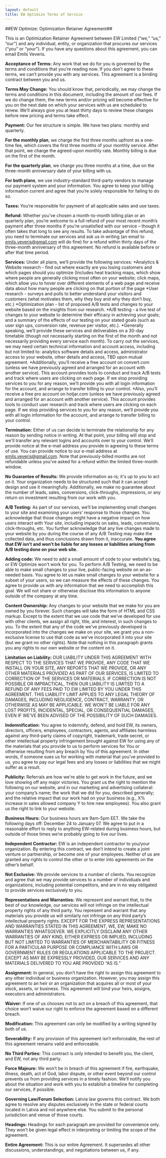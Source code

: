 ```yaml
---
layout: default
title: EW Optimize Terms of Service
---
```


##EW Optimize: Optimization Retainer Agreement##
 
This is an Optimization Retainer Agreement between EW Limited (“we,” “us,” “our”) and any individual, entity, or organization that procures our services (“you” or “your”). If you have any questions about this agreement, you can email Emils Veveris.

**Acceptance of Terms:** Any work that we do for you is governed by the terms and conditions that you’re reading now. If you don’t agree to these terms, we can’t provide you with any services. This agreement is a binding contract between you and us.

**Terms May Change:** You should know that, periodically, we may change the terms and conditions in this document, including the amount of our fees. If we do change them, the new terms and/or pricing will become effective for you on the next date on which your services with us are scheduled to renew. We’ll always give you at least thirty days to review these changes before new pricing and terms take effect.

**Payment:** Our fee structure is simple. We have two plans: monthly and quarterly.

**For the monthly plan**, we charge the first three months upfront as a one-time fee, which covers the first three months of your monthly service. After that point, we charge the agreed-upon monthly rate. Monthly billing is due on the first of the month.

**For the quarterly plan**, we charge you three months at a time, due on the three-month anniversary date of your billing with us.

**For both plans**, we use industry-standard third-party vendors to manage our payment system and your information. You agree to keep your billing information current and agree that you’re solely responsible for failing to do so.

**Taxes:** You’re responsible for payment of all applicable sales and use taxes.

**Refund:** Whether you’ve chosen a month-to-month billing plan or an quarterly plan, you’re welcome to a full refund of your most recent month’s payment after three months if you’re unsatisfied with our service – though it often takes that long to see any results. To take advantage of this refund, you need to terminate our services and ask us in writing (an email to emils.veveris@gmail.com will do fine) for a refund within thirty days of the three-month anniversary of this agreement. No refund is available before or after that time period.

**Services:** Under all plans, we’ll provide the following services:
 *Analytics & Website research - find out where exactly are you losing customers and which pages should you optimize (Includes heat tracking maps, which show where people are generally clicking most often on your website; click maps, which allow you to hover over different elements of a web page and receive data about how many people are clicking on that portion of the page
 *User research - surveys and polls to better understand your visitors and customers (what motivates them, why they buy and why they don’t buy, etc.)
 *Optimization plan - list of proposed A/B tests and changes to your website based on the insights from our research.
 *A/B testing - a live test of changes to your website to determine their efficacy in achieving your goals; and a summary of the effects of our testing on your stated goals (such as user sign ups, conversion rate, revenue per visitor, etc.). 
 *Generally speaking, we’ll provide these services and deliverables on a 30-day timetable (though not necessarily starting on the first of the month and not necessarily providing every service each month). To carry out the services, we may need certain technical information and account access, including but not limited to: analytics software details and access, administrator access to your website, other details and access, TBD upon mutual agreement.
 *Additionally, you’ll receive a free account on convert.com (unless we have previously agreed and arranged for an account with another service). This account provides tools to conduct and track A/B tests and track where users are clicking on each page. If we stop providing services to you for any reason, we’ll provide you with all login information for the account, and arrange to transfer billing to your control.
 *Also, you’ll receive a free pro account on hotjar.com  (unless we have previously agreed and arranged for an account with another service). This account provides tools to conduct user research and track where users are clicking on each page. If we stop providing services to you for any reason, we’ll provide you with all login information for the account, and arrange to transfer billing to your control.

**Termination:** Either of us can decide to terminate the relationship for any reason by sending notice in writing. At that point, your billing will stop and we'll transfer any relevant logins and accounts over to your control. We’ll provide notice at the e-mail address you provide in agreeing to these terms of use. You can provide notice to our e-mail address at emils.veveris@gmail.com. Note that previously-billed months are not refundable unless you’ve asked for a refund within the limited three-month window.

**No Guarantee of Results:** We provide information as-is; it's up to you to act on it. Your organization needs to be structured such that it can accept design and use it meaningfully. Additionally, we make no guarantee about the number of leads, sales, conversions, click-throughs, impressions, or any return on investment resulting from our work with you.

**A/B Testing:** As part of our services, we’ll be implementing small changes to your site and examining your users’ response to those changes. You acknowledge that those changes might have a negative impact on how users interact with Your site, including impacts on sales, leads, conversions, click-throughs, etc. You further acknowledge that any live changes made to your website by you during the course of any A/B Testing may make the collected data, and thus conclusions drawn from it, inaccurate. **You agree that EW isn’t and won’t be liable for any losses or liabilities arising from A/B testing done on your web site.**

**Adding code:** We need to add a small amount of code to your website's <head> tag, or EW Optimize won't work for you. To perform A/B Testing, we need to be able to make small changes to your live, public-facing website on an as-needed basis. You agree to let us make small changes to your website for a subset of your users, so we can measure the effects of these changes. You agree to provide us with any information that we need to accomplish this goal. We will not share or otherwise disclose this information to anyone outside of the company at any time.

**Content Ownership:** Any changes to your website that we make for you are owned by you forever. Such changes will take the form of HTML and CSS markup. Except to the extent that we use code that we’ve developed for use with other clients, we assign all right, title, and interest, in such changes to you. To the extent that any of the code we’ve previously developed is incorporated into the changes we make on your site, we grant you a non-exclusive license to use that code as we’ve incorporated it into your site (but we grant no other rights). Note that nothing in this paragraph grants you any rights to our own website or the content on it.

**Limitation on Liability:** OUR LIABILITY UNDER THIS AGREEMENT WITH RESPECT TO THE SERVICES THAT WE PROVIDE, ANY CODE THAT WE INSTALL ON YOUR SITE, ANY REPORTS THAT WE PROVIDE, OR ANY OTHER MATERIALS PROVIDED AS PART OF OUR SERVICES, IS LIMITED TO CORRECTION OF THE SERVICES OR MATERIALS. IF CORRECTION IS NOT POSSIBLE OR IMPRACTICAL, THEN OUR LIABILITY IS LIMITED TO A REFUND OF ANY FEES PAID TO EW LIMITED BY YOU UNDER THIS AGREEMENT. THIS LIABILITY LIMIT APPLIES TO ANY LEGAL THEORY OF DAMAGES, INCLUDING NEGLIGENCE, CONTRACT, WARRANTY, OR OTHERWISE AS MAY BE APPLICABLE. WE WON’T BE LIABLE FOR ANY LOST PROFITS, INCIDENTAL, SPECIAL, OR CONSEQUENTIAL DAMAGES, EVEN IF WE’VE BEEN ADVISED OF THE POSSIBILITY OF SUCH DAMAGES.

**Indemnification:** You agree to indemnify, defend, and hold EW, its owners, directors, officers, employees, contractors, agents, and affiliates harmless against any third-party claims of copyright, trademark, trade secret, or other intellectual property infringement brought against EW for using any of the materials that you provide to us to perform services for You or otherwise resulting from any breach by You of this agreement. In other words, if someone sues us for working with material that you’ve provided to us, you agree to pay our legal fees and any losses or liabilities that we might suffer as a result.

**Publicity:** Referrals are how we're able to get work in the future, and we love showing off any major victories. You grant us the right to mention the following on our website, and in our marketing and advertising collateral: your company’s name; the work that we did for you, described generally; and the relative impact that our work had on your business (e.g., X% increase in sales allowed company Y to hire new employees). You also grant us the right to link to your website.

**Business Hours:** Our business hours are 9am-5pm EET. We take the following days off: December 24 to January 07. We agree to put in a reasonable effort to reply to anything EW-related during business hours, but outside of those times we’re probably going to live our lives.

**Independent Contractor:** EW is an independent contractor to you/your organization. By entering this contract, we don’t intend to create a joint venture or partnership, or become one of your employees. Neither of us are granted any rights to control the other or to enter into agreements on the other’s behalf.

**Not Exclusive:** We provide services to a number of clients. You recognize and agree that we may provide services to a number of individuals and organizations, including potential competitors, and are in no way obligated to provide services exclusively to you.

**Representations and Warranties:** We represent and warrant that, to the best of our knowledge, our services will not infringe on the intellectual property rights of any third party. You represent and warrant that any materials you provide us will similarly not infringe on any third party’s intellectual property rights. EXCEPT FOR THE EXPRESS REPRESENTATIONS AND WARRANTIES STATED IN THIS AGREEMENT, WE, EW, MAKE NO WARRANTIES WHATSOEVER. WE EXPLICITLY DISCLAIM ANY OTHER WARRANTIES OF ANY KIND, EITHER EXPRESS OR IMPLIED, INCLUDING BUT NOT LIMITED TO WARRANTIES OF MERCHANTABILITY OR FITNESS FOR A PARTICULAR PURPOSE OR COMPLIANCE WITH LAWS OR GOVERNMENT RULES OR REGULATIONS APPLICABLE TO THE PROJECT. EXCEPT AS MAY BE EXPRESSLY PROVIDED, OUR SERVICES AND ANY MATERIALS DELIVERED TO YOU ARE PROVIDED “AS IS.”

**Assignment:** In general, you don’t have the right to assign this agreement to any other individual or business organization. However, you may assign this agreement to an heir or an organization that acquires all or most of your stock, assets, or business. This agreement will bind your heirs, assigns, executors and administrators.

**Waiver:** If one of us chooses not to act on a breach of this agreement, that choice won’t waive our right to enforce the agreement based on a different breach.

**Modification:** This agreement can only be modified by a writing signed by both of us.

**Severability:** If any provision of this agreement isn’t enforceable, the rest of this agreement remains valid and enforceable.

**No Third Parties:** This contract is only intended to benefit you, the client, and EW, not any third party.

**Force Majeure:** We won’t be in breach of this agreement if fire, earthquake, illness, death, act of God, labor dispute, or other event beyond our control prevents us from providing services in a timely fashion. We’ll notify you about the situation and work with you to establish a timeline for completing our services, if possible.

**Governing Law/Forum Selection:** Latvia law governs this contract. We both agree to resolve any disputes exclusively in the state or federal courts located in Latvia and not anywhere else. You submit to the personal jurisdiction and venue of those courts.

**Headings:** Headings for each paragraph are provided for convenience only. They won’t be given legal effect in interpreting or limiting the scope of the agreement.

**Entire Agreement:** This is our entire Agreement. It supersedes all other discussions, understandings, and negotiations between us, if any.

